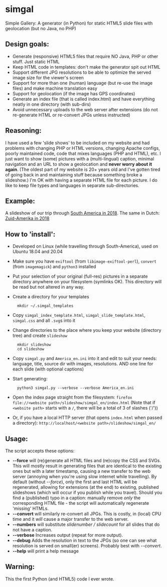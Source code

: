 # simgal
Simple Gallery: A generator (in Python) for static HTML5 slide files with geolocation (but no Java, no PHP)

## Design goals:
- Generate (responsive) HTML5 files that require NO Java, PHP or other stuff. Just static HTML
- Keep HTML code in templates: don't make the generator spit out HTML
- Support different JPG resolutions to be able to optimize the served image size for the viewer's screen
- Support for more than one (human) language (but re-use the image files) and make machine translation easy
- Support for geolocation (if the image has GPS coordinates)
- Generate an index file (that is called index.html) and have everything neatly in one directory (with sub-dirs)
- Avoid unnecessary uploads to the web server after extensions (do not re-generate HTML or re-convert JPGs unless instructed) 

## Reasoning:
I have used a few 'slide shows' to be included on my website and had problems with changing PHP or HTML versions, changing Apache configs, poorly maintained code, code that mixes languages (PHP and HTML), etc. I just want to show (some) pictures with a (multi-lingual) caption, minimal navigation and an URL to show a geolocation and **never worry about it again**. (The oldest part of my website is 20+ years old and I've gotten tired of going back in and maintaining stuff because something broke a slideshow.) I'm OK with having a separate HTML file for each picture. I do like to keep file types and languages in separate sub-directories.

## Example:
A slideshow of our trip through [South America in 2018](https://www.choam.com/2018_uy-co/slideshow/simgal_en). The same in Dutch: [Zuid-Amerika in 2018](https://www.choam.com/2018_uy-co/slideshow/simgal_nl)

## How to 'install':
- Developed on Linux (while travelling through South-America), used on Ubuntu 18.04 and 20.04
- Make sure you have `exiftool` (from `libimage-exiftool-perl`), `convert` (from `imagemagick`) and `python3` installed
- Put your selection of your original (full-res) pictures in a separate directory anywhere on your filesystem (symlinks OK). This directory will be read but not altered in any way. 
- Create a directory for your templates

        mkdir ~/.simgal_templates

- Copy `simgal_index_template.html`, `simgal_slide_template.html`, `simgal.css` and all `.svg`s into it
- Change directories to the place where you keep your website (directory tree) and create `slideshow`

        mkdir slideshow
        cd slideshow

- Copy `simgal.py` and `America_en.ini` into it and edit to suit your needs: language, title, source dir with images, resolutions. AND one line for each slide (with optional captions)
- Start generating:

        python3 simgal.py --verbose --verbose America_en.ini

- Open the index page straight from the filesystem: `firefox file://<website path>/slideshow/simgal_en/index.html` (Note that if `<website path>` starts with a `/`, there will be a total of 3 of slashes ('/'))
- Or, if you have a local HTTP server (that opens `index.html` when passed a directory): `http://localhost/<website path>/slideshow/simgal_en/`

## Usage:
The script accepts these options:

- **--force** will (re)generate all HTML files and (re)copy the CSS and SVGs. This will mostly result in generating files that are identical to the existing ones but with a later timestamp, causing a new transfer to the web server (annoying when you're using slow internet while travelling). By default (without *--force*), only the first and last HTML will be regenerated, allowing for extensions (at the end) to existing, published slideshows (which will occur if you publish while you travel). Should you find a (published) typo in a caption: manually remove *only* the corresponding HTML file - the script will automatically regenerate 'missing' HTMLs.
- **--convert** will similarly re-convert all JPGs. This is costly, in (local) CPU time and it *will* cause a major transfer to the web server.
- **--numbers** will substitute *slidenumber / slidecount* for all slides that do not have a caption.
- **--verbose** Increases output (repeat for more output).
- **--debug** Adds the resolution in text to the JPGs (so one can see what resolution is served on small(er) screens). Probably best with *--convert*.
- **--help** will print a help message

## Warning:
This the first Python (and HTML5) code I ever wrote.

<!-- 
# name		: $RCSfile: README.md,v $ $Revision: 1.5 $
# issued	: $Date: 2021/01/03 13:55:37 $
# id		: $Id: README.md,v 1.5 2021/01/03 13:55:37 adriaan Exp $

# vim:set textwidth=0 ft=markdown:
-->

